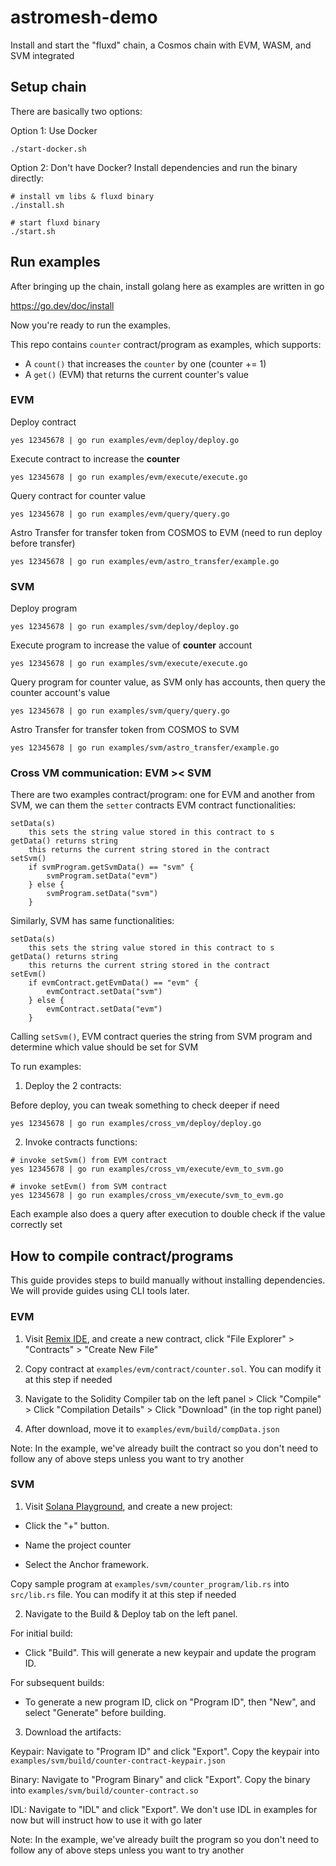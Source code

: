 # astromesh-demo

Install and start the "fluxd" chain, a Cosmos chain with EVM, WASM, and SVM integrated

## Setup chain

There are basically two options:

Option 1: Use Docker

```
./start-docker.sh
```

Option 2: Don't have Docker? Install dependencies and run the binary directly:

```
# install vm libs & fluxd binary
./install.sh

# start fluxd binary
./start.sh
```

## Run examples

After bringing up the chain, install golang here as examples are written in go

https://go.dev/doc/install

Now you're ready to run the examples.

This repo contains `counter` contract/program as examples, which supports:
- A `count()` that increases the `counter` by one (counter += 1)
- A `get()` (EVM) that returns the current counter's value

### EVM

Deploy contract

```
yes 12345678 | go run examples/evm/deploy/deploy.go
```

Execute contract to increase the **counter**

```
yes 12345678 | go run examples/evm/execute/execute.go
```

Query contract for counter value

```
yes 12345678 | go run examples/evm/query/query.go
```

Astro Transfer for transfer token from COSMOS to EVM (need to run deploy before transfer)

```
yes 12345678 | go run examples/evm/astro_transfer/example.go
```

### SVM

Deploy program

```
yes 12345678 | go run examples/svm/deploy/deploy.go
```

Execute program to increase the value of **counter** account

```
yes 12345678 | go run examples/svm/execute/execute.go
```

Query program for counter value, as SVM only has accounts, then query the counter account's value

```
yes 12345678 | go run examples/svm/query/query.go
```

Astro Transfer for transfer token from COSMOS to SVM

```
yes 12345678 | go run examples/svm/astro_transfer/example.go
```

### Cross VM communication: EVM >< SVM

There are two examples contract/program: one for EVM and another from SVM, we can them the `setter` contracts
EVM contract functionalities:

```
setData(s)
    this sets the string value stored in this contract to s
getData() returns string
    this returns the current string stored in the contract
setSvm()
    if svmProgram.getSvmData() == "svm" {
        svmProgram.setData("evm")
    } else {
        svmProgram.setData("svm")
    }
```

Similarly, SVM has same functionalities:

```
setData(s)
    this sets the string value stored in this contract to s
getData() returns string
    this returns the current string stored in the contract
setEvm()
    if evmContract.getEvmData() == "evm" {
        evmContract.setData("svm")
    } else {
        evmContract.setData("evm")
    }
```

Calling `setSvm()`, EVM contract queries the string from SVM program and determine which value should be set for SVM

To run examples:

1. Deploy the 2 contracts:

Before deploy, you can tweak something to check deeper if need

```
yes 12345678 | go run examples/cross_vm/deploy/deploy.go
```

2. Invoke contracts functions:

```
# invoke setSvm() from EVM contract
yes 12345678 | go run examples/cross_vm/execute/evm_to_svm.go

# invoke setEvm() from SVM contract
yes 12345678 | go run examples/cross_vm/execute/svm_to_evm.go
```

Each example also does a query after execution to double check if the value correctly set

## How to compile contract/programs

This guide provides steps to build manually without installing dependencies. We will provide guides using CLI tools later.

### EVM

1. Visit [Remix IDE](https://remix.ethereum.org/), and create a new contract, click "File Explorer" > "Contracts" > "Create New File"

2. Copy contract at `examples/evm/contract/counter.sol`. You can modify it at this step if needed

3. Navigate to the Solidity Compiler tab on the left panel > Click "Compile" > Click "Compilation Details" > Click "Download" (in the top right panel)

4. After download, move it to `examples/evm/build/compData.json`

Note: In the example, we've already built the contract so you don't need to follow any of above steps unless you want to try another

### SVM

1. Visit [Solana Playground](https://beta.solpg.io/), and create a new project:

- Click the "+" button.

- Name the project counter

- Select the Anchor framework.

Copy sample program at `examples/svm/counter_program/lib.rs` into `src/lib.rs` file. You can modify it at this step if needed

2. Navigate to the Build & Deploy tab on the left panel.

For initial build:

- Click "Build". This will generate a new keypair and update the program ID.

For subsequent builds:

- To generate a new program ID, click on "Program ID", then "New", and select "Generate" before building.

3. Download the artifacts:

Keypair: Navigate to "Program ID" and click "Export". Copy the keypair into `examples/svm/build/counter-contract-keypair.json`

Binary: Navigate to "Program Binary" and click "Export". Copy the binary into `examples/svm/build/counter-contract.so`

IDL: Navigate to "IDL" and click "Export". We don't use IDL in examples for now but will instruct how to use it with go later

Note: In the example, we've already built the program so you don't need to follow any of above steps unless you want to try another
